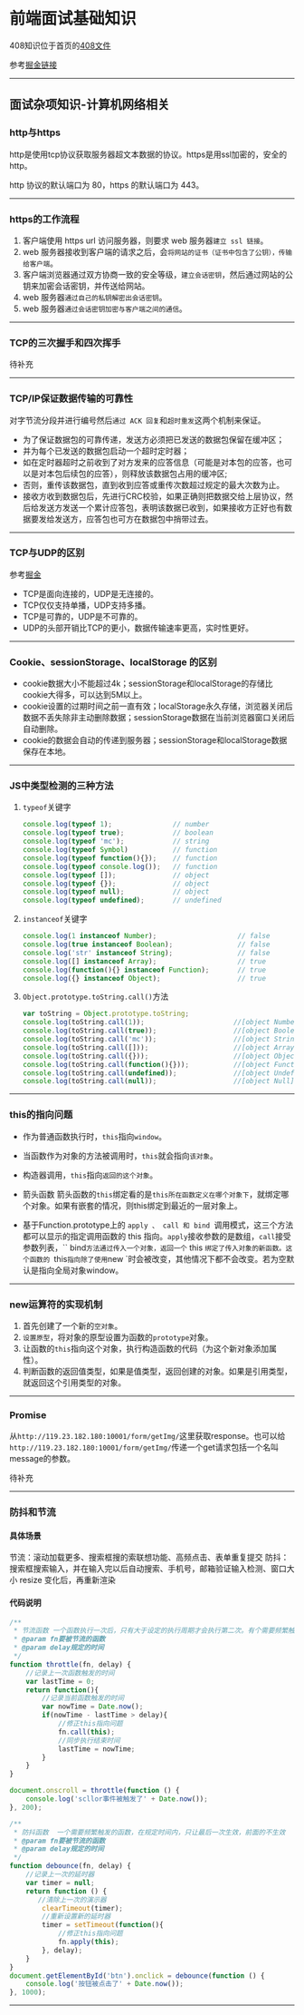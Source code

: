 # 前端面试基础知识

408知识位于首页的[408文件](../408.md)

参考[掘金链接](https://juejin.cn/post/7016593221815910408)

---

## 面试杂项知识-计算机网络相关

### http与https

http是使用tcp协议获取服务器超文本数据的协议。https是用ssl加密的，安全的http。

http 协议的默认端口为 80，https 的默认端口为 443。

---

### https的工作流程

1. 客户端使用 https url 访问服务器，则要求 web 服务器`建立 ssl 链接`。
2. web 服务器接收到客户端的请求之后，会`将网站的证书（证书中包含了公钥），传输给客户端`。
3. 客户端浏览器通过双方协商一致的安全等级，`建立会话密钥`，然后通过网站的公钥来加密会话密钥，并传送给网站。
4. web 服务器`通过自己的私钥解密出会话密钥`。
5. web 服务器`通过会话密钥加密与客户端之间的通信`。

---

### TCP的三次握手和四次挥手

待补充

---

### TCP/IP保证数据传输的可靠性

对字节流分段并进行编号然后`通过 ACK 回复`和`超时重发`这两个机制来保证。

+ 为了保证数据包的可靠传递，发送方必须把已发送的数据包保留在缓冲区；
+ 并为每个已发送的数据包启动一个超时定时器；
+ 如在定时器超时之前收到了对方发来的应答信息（可能是对本包的应答，也可以是对本包后续包的应答），则释放该数据包占用的缓冲区;
+ 否则，重传该数据包，直到收到应答或重传次数超过规定的最大次数为止。
+ 接收方收到数据包后，先进行CRC校验，如果正确则把数据交给上层协议，然后给发送方发送一个累计应答包，表明该数据已收到，如果接收方正好也有数据要发给发送方，应答包也可方在数据包中捎带过去。

---

### TCP与UDP的区别

参考[掘金](https://juejin.cn/post/6992743999756845087)

+ TCP是面向连接的，UDP是无连接的。
+ TCP仅仅支持单播，UDP支持多播。
+ TCP是可靠的，UDP是不可靠的。
+ UDP的头部开销比TCP的更小，数据传输速率更高，实时性更好。

---

### Cookie、sessionStorage、localStorage 的区别

+ cookie数据大小不能超过4k；sessionStorage和localStorage的存储比cookie大得多，可以达到5M以上。
+ cookie设置的过期时间之前一直有效；localStorage永久存储，浏览器关闭后数据不丢失除非主动删除数据；sessionStorage数据在当前浏览器窗口关闭后自动删除。
+ cookie的数据会自动的传递到服务器；sessionStorage和localStorage数据保存在本地。

---

### JS中类型检测的三种方法

1. ``typeof``关键字

   ```javascript
   console.log(typeof 1);               // number
   console.log(typeof true);            // boolean
   console.log(typeof 'mc');            // string
   console.log(typeof Symbol)           // function
   console.log(typeof function(){});    // function
   console.log(typeof console.log());   // function
   console.log(typeof []);              // object 
   console.log(typeof {});              // object
   console.log(typeof null);            // object
   console.log(typeof undefined);       // undefined
   ```

2. ``instanceof``关键字

   ```javascript
   console.log(1 instanceof Number);                    // false
   console.log(true instanceof Boolean);                // false 
   console.log('str' instanceof String);                // false  
   console.log([] instanceof Array);                    // true
   console.log(function(){} instanceof Function);       // true
   console.log({} instanceof Object);                   // true
   ```

3. ``Object.prototype.toString.call()``方法

   ```javascript
   var toString = Object.prototype.toString;
   console.log(toString.call(1));                      //[object Number]
   console.log(toString.call(true));                   //[object Boolean]
   console.log(toString.call('mc'));                   //[object String]
   console.log(toString.call([]));                     //[object Array]
   console.log(toString.call({}));                     //[object Object]
   console.log(toString.call(function(){}));           //[object Function]
   console.log(toString.call(undefined));              //[object Undefined]
   console.log(toString.call(null));                   //[object Null]
   ```

---

### this的指向问题

+ 作为普通函数执行时，`this`指向`window`。

+ 当函数作为对象的方法被调用时，`this`就会指向`该对象`。

+ 构造器调用，`this`指向`返回的这个对象`。

+ 箭头函数 箭头函数的`this`绑定看的是`this所在函数定义在哪个对象下`，就绑定哪个对象。如果有嵌套的情况，则this绑定到最近的一层对象上。

+ 基于Function.prototype上的 `apply 、 call 和 bind `调用模式，这三个方法都可以显示的指定调用函数的 this 指向。`apply`接收参数的是数组，`call`接受参数列表，`` bind`方法通过传入一个对象，返回一个` this `绑定了传入对象的新函数。这个函数的 `this`指向除了使用`new `时会被改变，其他情况下都不会改变。若为空默认是指向全局对象window。

---

### new运算符的实现机制

1.  首先创建了一个新的`空对象`。
2.  `设置原型`，将对象的原型设置为函数的`prototype`对象。
3. 让函数的`this`指向这个对象，执行构造函数的代码（为这个新对象添加属性）。
4. 判断函数的返回值类型，如果是值类型，返回创建的对象。如果是引用类型，就返回这个引用类型的对象。

---

### Promise

从``http://119.23.182.180:10001/form/getImg/``这里获取response。也可以给``http://119.23.182.180:10001/form/getImg/``传递一个get请求包括一个名叫message的参数。

待补充

---

### 防抖和节流

#### 具体场景

节流：滚动加载更多、搜索框搜的索联想功能、高频点击、表单重复提交
防抖：搜索框搜索输入，并在输入完以后自动搜索、手机号，邮箱验证输入检测、窗口大小 resize 变化后，再重新渲染

#### 代码说明

```javascript
/**
 * 节流函数 一个函数执行一次后，只有大于设定的执行周期才会执行第二次。有个需要频繁触发的函数，出于优化性能的角度，在规定时间内，只让函数触发的第一次生效，后面的不生效。
 * @param fn要被节流的函数
 * @param delay规定的时间
 */
function throttle(fn, delay) {
    //记录上一次函数触发的时间
    var lastTime = 0;
    return function(){
        //记录当前函数触发的时间
        var nowTime = Date.now();
        if(nowTime - lastTime > delay){
            //修正this指向问题
            fn.call(this);
            //同步执行结束时间
            lastTime = nowTime;
        }
    }
}

document.onscroll = throttle(function () {
    console.log('scllor事件被触发了' + Date.now());
}, 200); 

/**
 * 防抖函数  一个需要频繁触发的函数，在规定时间内，只让最后一次生效，前面的不生效
 * @param fn要被节流的函数
 * @param delay规定的时间
 */
function debounce(fn, delay) {
    //记录上一次的延时器
    var timer = null;
    return function () {
       //清除上一次的演示器
        clearTimeout(timer);
        //重新设置新的延时器
        timer = setTimeout(function(){
            //修正this指向问题
            fn.apply(this);
        }, delay); 
    }
}
document.getElementById('btn').onclick = debounce(function () {
    console.log('按钮被点击了' + Date.now());
}, 1000);

```

---

